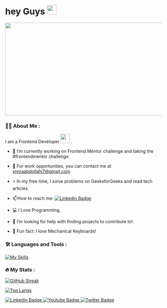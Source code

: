 <h1>
  hey Guys 
  <img src="https://media.giphy.com/media/hvRJCLFzcasrR4ia7z/giphy.gif" width="30px"/>
</h1>
<div align="center">
  <img src="https://media.giphy.com/media/dWesBcTLavkZuG35MI/giphy.gif" width="600" height="300"/>
</div>

### 👨‍💼 About Me :
I am a Frontend Developer <img src="https://media.giphy.com/media/WUlplcMpOCEmTGBtBW/giphy.gif" width="30"> .
- :telescope: I’m currently working on Frontend Mentor challenge and taking the #frontendmentor challenge

- :seedling: For work opportunities, you can contact me at srezaabdollahi7@gmail.com

- :zap: In my free time, I solve problems on GeeksforGeeks and read tech articles.

- :mailbox:How to reach me: [![Linkedin Badge](https://img.shields.io/badge/-work-blue?style=flat&logo=Linkedin&logoColor=white)](https://linkedin.com/in/seyedreza-abdollahi)

- 💻 I Love Programming.
- 🍂 I’m looking for help with finding projects to contribute to!.
- 🍩 Fun fact: I love Mechanical Keyboards!
### :hammer_and_wrench: Languages and Tools :

[![My Skills](https://skillicons.dev/icons?i=js,html,css,js,react,bootstrap,cpp,git,gulp,jquery,sass,tailwind,github,notion)](https://skillicons.dev)

### :fire: My Stats :

[![GitHub Streak](http://github-readme-streak-stats.herokuapp.com?user=Rezaabdollahi7&theme=dark&background=000000)](https://git.io/streak-stats)

[![Top Langs](https://github-readme-stats.vercel.app/api/top-langs/?username=Rezaabdollahi7&layout=compact&theme=vision-friendly-dark)](https://github.com/anuraghazra/github-readme-stats)


<div id="header">
<div id="badges">
  <a href="your-linkedin-URL">
    <img src="https://img.shields.io/badge/LinkedIn-blue?style=for-the-badge&logo=linkedin&logoColor=white" alt="LinkedIn Badge"/>
  </a>
  <a href="your-youtube-URL">
    <img src="https://img.shields.io/badge/YouTube-red?style=for-the-badge&logo=youtube&logoColor=white" alt="Youtube Badge"/>
  </a>
  <a href="your-twitter-URL">
    <img src="https://img.shields.io/badge/Twitter-blue?style=for-the-badge&logo=twitter&logoColor=white" alt="Twitter Badge"/>
  </a>
</div>
</div>
<img src="https://komarev.com/ghpvc/?username=Rezaabdollahi7&style=flat-square&color=blue" alt=""/>
